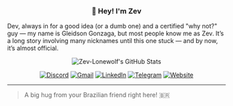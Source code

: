 <h3 align="center">
  👋 Hey! I'm Zev
  </h3> 

Dev, always in for a good idea (or a dumb one) and a certified "why not?" guy — my name is Gleidson Gonzaga, but most people know me as Zev. It’s a long story involving many nicknames until this one stuck — and by now, it’s almost official.

<p align="center">
  <img src="https://github-readme-stats.vercel.app/api?username=Zev-Lonewolf&theme=react&show_icons=true&hide_border=true&count_private=true" alt="Zev-Lonewolf's GitHub Stats" />
</p>

<p align="center">
  <a href="https://discordapp.com/users/856127270262931497"><img src="https://img.shields.io/badge/Discord-5865F2?style=for-the-badge&logo=discord&logoColor=white" alt="Discord" /></a>
  <a href="mailto:gleidsongonzagasilva@gmail.com"><img src="https://img.shields.io/badge/Gmail-D14836?style=for-the-badge&logo=gmail&logoColor=white" alt="Gmail" /></a> 
  <a href="https://linkedin.com/in/seuperfil"><img src="https://img.shields.io/badge/LinkedIn-0077B5?style=for-the-badge&logo=linkedin&logoColor=white" alt="LinkedIn" /></a> <!-- Coming soon --> 
  <a href="https://t.me/ZevLonewolf"><img src="https://img.shields.io/badge/Telegram-2CA5E0?style=for-the-badge&logo=telegram&logoColor=white" alt="Telegram" /></a>
  <a href="#"><img src="https://img.shields.io/badge/Website-000?style=for-the-badge&logo=firefox&logoColor=white" alt="Website" /></a> <!-- Coming soon -->  
</p>

---

> A big hug from your Brazilian friend right here! 🇧🇷
